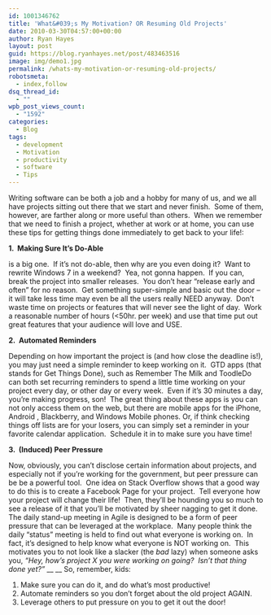 ```yaml
---
id: 1001346762
title: 'What&#039;s My Motivation? OR Resuming Old Projects'
date: 2010-03-30T04:57:00+00:00
author: Ryan Hayes
layout: post
guid: https://blog.ryanhayes.net/post/483463516
image: img/demo1.jpg
permalink: /whats-my-motivation-or-resuming-old-projects/
robotsmeta:
  - index,follow
dsq_thread_id:
  - ""
wpb_post_views_count:
  - "1592"
categories:
  - Blog
tags:
  - development
  - Motivation
  - productivity
  - software
  - Tips
---
```

Writing software can be both a job and a hobby for many of us, and we all have projects sitting out there that we start and never finish.  Some of them, however, are farther along or more useful than others.  When we remember that we need to finish a project, whether at work or at home, you can use these tips for getting things done immediately to get back to your life!:<!--more-->

**1.  Making Sure It’s Do-Able**

is a big one.  If it’s not do-able, then why are you even doing it?  Want to rewrite Windows 7 in a weekend?  Yea, not gonna happen.  If you can, break the project into smaller releases.  You don’t hear “release early and often” for no reason.  Get something super-simple and basic out the door &#8211; it will take less time may even be all the users really NEED anyway.  Don’t waste time on projects or features that will never see the light of day.  Work a reasonable number of hours (<50hr. per week) and use that time put out great features that your audience will love and USE.

**2.  Automated Reminders**

Depending on how important the project is (and how close the deadline is!), you may just need a simple reminder to keep working on it.  GTD apps (that stands for Get Things Done), such as <a>Remember The Milk</a> and <a>ToodleDo</a> can both set recurring reminders to spend a little time working on your project every day, or other day or every week.  Even if it’s 30 minutes a day, you’re making progress, son!  The great thing about these apps is you can not only access them on the web, but there are mobile <a>apps</a> for the <a>iPhone</a>, <a>Android ,</a> <a>Blackberry</a>, and <a>Windows Mobile</a> phones. Or, if think checking things off lists are for your losers, you can simply set a reminder in your favorite calendar application.  Schedule it in to make sure you have time!

**3.  (Induced) Peer Pressure**

Now, obviously, you can’t disclose certain information about projects, and especially not if you’re working for the government, but <a>peer pressure</a> can be be a powerful tool.  <a>One idea</a> on <a>Stack Overflow</a> shows that a good way to do this is to create a Facebook Page for your project.  Tell everyone how your project will change their life!  Then, they’ll be hounding you so much to see a release of it that you’ll be motivated by sheer nagging to get it done. The <a>daily stand-up meeting</a> in Agile is designed to be a form of peer pressure that can be leveraged at the workplace.  Many people think the daily “status” meeting is held to find out what everyone is working on.  In fact, it’s designed to help know what everyone is NOT working on.  This motivates you to not look like a slacker (the _bad_ lazy) when someone asks you, _“Hey, how’s project X you were working on going?  Isn’t that thing done yet?”_  __  __ So, remember, kids:

  1. Make sure you can do it, and do what’s most productive!
  2. Automate reminders so you don’t forget about the old project AGAIN.
  3. Leverage others to put pressure on you to get it out the door!